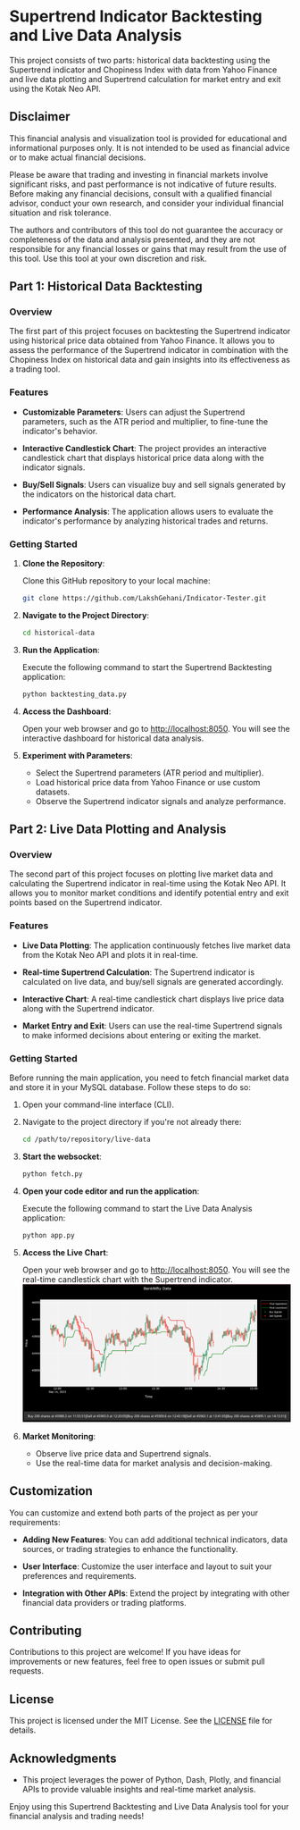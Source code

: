 # Supertrend Indicator Backtesting and Live Data Analysis

This project consists of two parts: historical data backtesting using the Supertrend indicator and Chopiness Index with data from Yahoo Finance and live data plotting and Supertrend calculation for market entry and exit using the Kotak Neo API.

## Disclaimer

This financial analysis and visualization tool is provided for educational and informational purposes only. It is not intended to be used as financial advice or to make actual financial decisions. 

Please be aware that trading and investing in financial markets involve significant risks, and past performance is not indicative of future results. Before making any financial decisions, consult with a qualified financial advisor, conduct your own research, and consider your individual financial situation and risk tolerance.

The authors and contributors of this tool do not guarantee the accuracy or completeness of the data and analysis presented, and they are not responsible for any financial losses or gains that may result from the use of this tool. Use this tool at your own discretion and risk.

## Part 1: Historical Data Backtesting

### Overview

The first part of this project focuses on backtesting the Supertrend indicator using historical price data obtained from Yahoo Finance. It allows you to assess the performance of the Supertrend indicator in combination with the Chopiness Index on historical data and gain insights into its effectiveness as a trading tool.

### Features

- **Customizable Parameters**: Users can adjust the Supertrend parameters, such as the ATR period and multiplier, to fine-tune the indicator's behavior.

- **Interactive Candlestick Chart**: The project provides an interactive candlestick chart that displays historical price data along with the indicator signals.

- **Buy/Sell Signals**: Users can visualize buy and sell signals generated by the indicators on the historical data chart.

- **Performance Analysis**: The application allows users to evaluate the indicator's performance by analyzing historical trades and returns.

### Getting Started

1. **Clone the Repository**:

   Clone this GitHub repository to your local machine:

   ```bash
   git clone https://github.com/LakshGehani/Indicator-Tester.git
   ```

2. **Navigate to the Project Directory**:

   ```bash
   cd historical-data
   ```

3. **Run the Application**:

   Execute the following command to start the Supertrend Backtesting application:

   ```bash
   python backtesting_data.py
   ```

4. **Access the Dashboard**:

   Open your web browser and go to [http://localhost:8050](http://localhost:8050). You will see the interactive dashboard for historical data analysis.

5. **Experiment with Parameters**:

   - Select the Supertrend parameters (ATR period and multiplier).
   - Load historical price data from Yahoo Finance or use custom datasets.
   - Observe the Supertrend indicator signals and analyze performance.

## Part 2: Live Data Plotting and Analysis

### Overview

The second part of this project focuses on plotting live market data and calculating the Supertrend indicator in real-time using the Kotak Neo API. It allows you to monitor market conditions and identify potential entry and exit points based on the Supertrend indicator.

### Features

- **Live Data Plotting**: The application continuously fetches live market data from the Kotak Neo API and plots it in real-time.

- **Real-time Supertrend Calculation**: The Supertrend indicator is calculated on live data, and buy/sell signals are generated accordingly.

- **Interactive Chart**: A real-time candlestick chart displays live price data along with the Supertrend indicator.

- **Market Entry and Exit**: Users can use the real-time Supertrend signals to make informed decisions about entering or exiting the market.

### Getting Started


Before running the main application, you need to fetch financial market data and store it in your MySQL database. Follow these steps to do so:

1. Open your command-line interface (CLI).

2. Navigate to the project directory if you're not already there:

   ```bash
   cd /path/to/repository/live-data
   
2. **Start the websocket**:

   ```bash
   python fetch.py
   ```

4. **Open your code editor and run the application**:

   Execute the following command to start the Live Data Analysis application:

   ```bash
   python app.py
   ```

3. **Access the Live Chart**:

   Open your web browser and go to [http://localhost:8050](http://localhost:8050). You will see the real-time candlestick chart with the Supertrend indicator.
   ![App Screenshot](./assets/example.jpg)

5. **Market Monitoring**:

   - Observe live price data and Supertrend signals.
   - Use the real-time data for market analysis and decision-making.

## Customization

You can customize and extend both parts of the project as per your requirements:

- **Adding New Features**: You can add additional technical indicators, data sources, or trading strategies to enhance the functionality.

- **User Interface**: Customize the user interface and layout to suit your preferences and requirements.

- **Integration with Other APIs**: Extend the project by integrating with other financial data providers or trading platforms.

## Contributing

Contributions to this project are welcome! If you have ideas for improvements or new features, feel free to open issues or submit pull requests.

## License

This project is licensed under the MIT License. See the [LICENSE](LICENSE) file for details.

## Acknowledgments

- This project leverages the power of Python, Dash, Plotly, and financial APIs to provide valuable insights and real-time market analysis.

Enjoy using this Supertrend Backtesting and Live Data Analysis tool for your financial analysis and trading needs!
